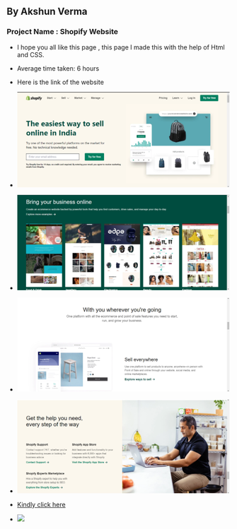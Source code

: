 ## By Akshun Verma

### Project Name : Shopify Website
- I hope you all like this page , this page I made this with the help of Html and CSS.
- Average time taken: 6 hours


- Here is the link of the website
- ![](images/s1.png)
- ![](images/s2.png)
- ![](images/s3.png)
- ![](images/s4.png)
- [Kindly click here](https://shopify-aivy-3945.netlify.app/#top)
- ![](https://img.shields.io/badge/Html-Tailwind%20CSS-red)

